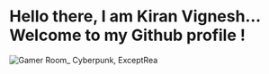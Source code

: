 <h1>Hello there, I am Kiran Vignesh... Welcome to my Github profile !</h1>
  

![Gamer Room_ Cyberpunk, ExceptRea](https://github.com/rengoku33/rengoku33/assets/89008619/05292025-651c-4c74-b8e1-22dc46051347)
